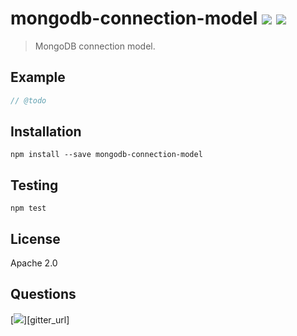 # mongodb-connection-model [![][npm_img]][npm_url] [![][travis_img]][travis_url]

> MongoDB connection model.

## Example

```javascript
// @todo
```

## Installation

```
npm install --save mongodb-connection-model
```

## Testing

```
npm test
```

## License

Apache 2.0

## Questions

[![][gitter_img]][gitter_url]

[travis_img]: https://secure.travis-ci.org/mongodb-js/mongodb-connection-model.svg?branch=master
[travis_url]: https://travis-ci.org/mongodb-js/mongodb-connection-model
[npm_img]: https://img.shields.io/npm/v/mongodb-connection-model.svg
[npm_url]: https://www.npmjs.org/package/mongodb-connection-model
[gitter_img]: https://badges.gitter.im/Join%20Chat.svg

